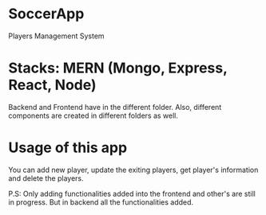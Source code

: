 # SoccerApp
Players Management System
# Stacks: MERN (Mongo, Express, React, Node)
Backend and Frontend have in the different folder. Also, different components are created in different folders as well.
# Usage of this app
You can add new player, update the exiting players, get player's information and delete the players. 

P.S: Only adding functionalities added into the frontend and other's are still in progress. But in  backend all the functionalities added.
 
